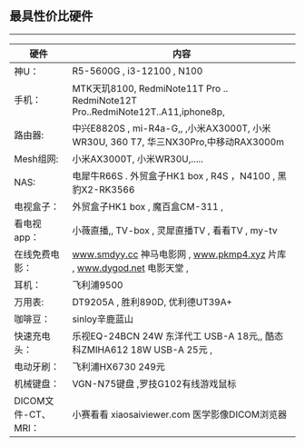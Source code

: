 ## 最具性价比硬件
------------------------------------- 

|硬件              |            内容                                                                 |
|-------------    |-------------------------------------------------------------                    |
| 神U：            | R5-5600G  ,  i3-12100    ,   N100                                              |
| 手机：           | MTK天玑8100, RedmiNote11T Pro .. RedmiNote12T Pro..RedmiNote12T..A11,iphone8p,           |
|路由器:           | 中兴E8820S , mi-R4a-G,, ,小米AX3000T, 小米WR30U, 360 T7, 华三NX30Pro,中移动RAX3000m   |
|Mesh组网:         | 小米AX3000T, 小米WR30U,.....                                                     |
|NAS:             |  电犀牛R66S . 外贸盒子HK1 box , R4S ，N4100 ,   黑豹X2-RK3566                        |
|电视盒子：         | 外贸盒子HK1 box ,  魔百盒CM-311 ,                                                | 
|看电视app：       | 小薇直播,,       TV-box ,    灵犀直播TV  ,  看看TV  ,    my-tv                     |
|在线免费电影：     | www.smdyy.cc 神马电影网 ,  www.pkmp4.xyz 片库 ,  www.dygod.net 电影天堂    ,       |
| 耳机：           |      飞利浦9500                                                                 | 
| 万用表:          |  DT9205A   ,     胜利890D,    优利德UT39A+                                      |
|咖啡豆：          | sinloy辛鹿蓝山                                                                   | 
|快速充电头：       | 乐视EQ-24BCN 24W 东洋代工 USB-A 18元,,    酷态科ZMIHA612 18W USB-A 25元 ,         |
|电动牙刷：        | 飞利浦HX6730 249元                                                               |
| 机械键盘：       |  VGN-N75键盘      ,罗技G102有线游戏鼠标                                            |
|DICOM文件-CT、MRI：|  小赛看看    xiaosaiviewer.com    医学影像DICOM浏览器                            |
